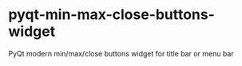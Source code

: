 # pyqt-min-max-close-buttons-widget
PyQt modern min/max/close buttons widget for title bar or menu bar

